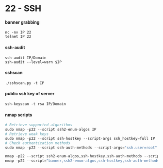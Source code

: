 # 22 - SSH

#### banner grabbing

```
nc -nv IP 22
telnet IP 22
```

#### ssh-audit

```
ssh-audit IP/Domain
ssh-audit --level=warn $IP
```

#### sshscan

```
./sshscan.py -t IP
```

#### public ssh key of server

```
ssh-keyscan -t rsa IP/Domain
```

#### nmap scripts

```python
# Retrieve supported algorithms
sudo nmap -p22 --script ssh2-enum-algos IP
# Retrieve weak keys
sudo nmap -p22 --script ssh-hostkey --script-args ssh_hostkey=full IP
# Check authentication methods
sudo nmap -p22 --script ssh-auth-methods --script-args="ssh.user=root" IP

nmap -p22 --script ssh2-enum-algos,ssh-hostkey,ssh-auth-methods --script-args ssh_hostkey=full,"ssh.user=root"
nmap -p22 --script="banner,ssh2-enum-algos,ssh-hostkey,ssh-auth-methods"
```
